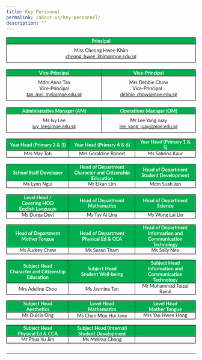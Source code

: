 ```yaml
---
title: Key Personnel
permalink: /about-us/key-personnel/
description: ""
---
```

<table style="border-collapse:collapse;border:none;">
    <tbody>
        <tr>
            <td colspan="4" style="width:454.25pt;border:solid windowtext 1.0pt;background:#00B050;padding:0in 5.4pt 0in 5.4pt;height:8.5pt;">
                <p style='margin-top:0in;margin-right:0in;margin-bottom:0in;margin-left:0in;line-height:normal;font-size:15px;font-family:"Calibri",sans-serif;text-align:center;'><strong><span style='font-size:13px;font-family:"Lato",sans-serif;color:white;'>Principal</span></strong></p>
            </td>
        </tr>
        <tr>
            <td colspan="4" style="width: 454.25pt;border-right: 1pt solid windowtext;border-bottom: 1pt solid windowtext;border-left: 1pt solid windowtext;border-image: initial;border-top: none;padding: 0in 5.4pt;vertical-align: top;">
                <p style='margin-top:6.0pt;margin-right:0in;margin-bottom:0in;margin-left:0in;line-height:normal;font-size:15px;font-family:"Calibri",sans-serif;text-align:center;'><span style='font-size:13px;font-family:"Lato",sans-serif;'>Miss Cheong Hwee Khim</span></p>
                <p style='margin-top:0in;margin-right:0in;margin-bottom:6.0pt;margin-left:0in;line-height:normal;font-size:15px;font-family:"Calibri",sans-serif;text-align:center;'><span style='font-size:13px;font-family:"Lato",sans-serif;'><a href="cheong_hwee_khim@moe.edu.sg">cheong_hwee_khim@moe.edu.sg</a></span></p>
            </td>
        </tr>
        <tr>
            <td colspan="4" style="width:454.25pt;border:none;border-bottom:solid windowtext 1.0pt;background:white;padding:0in 5.4pt 0in 5.4pt;height:14.15pt;">
                <p style='margin-top:0in;margin-right:0in;margin-bottom:0in;margin-left:0in;line-height:normal;font-size:15px;font-family:"Calibri",sans-serif;text-align:center;'><strong><span style='font-size:13px;font-family:"Lato",sans-serif;color:white;'>&nbsp;</span></strong></p>
            </td>
        </tr>
        <tr>
            <td colspan="2" style="width: 49.8713%; border-right: 1pt solid windowtext; border-bottom: 1pt solid windowtext; border-left: 1pt solid windowtext; border-image: initial; border-top: none; background: rgb(0, 176, 80); padding: 0in 5.4pt; height: 10.3pt;">
                <p style='margin-top:0in;margin-right:0in;margin-bottom:0in;margin-left:0in;line-height:normal;font-size:15px;font-family:"Calibri",sans-serif;text-align:center;'><strong><span style='font-size:13px;font-family:"Lato",sans-serif;color:white;'>Vice-Principal</span></strong></p>
            </td>
            <td colspan="2" style="width: 49.9356%; border-top: none; border-left: none; border-bottom: 1pt solid windowtext; border-right: 1pt solid windowtext; background: rgb(0, 176, 80); padding: 0in 5.4pt; height: 10.3pt;">
                <p style='margin-top:0in;margin-right:0in;margin-bottom:0in;margin-left:0in;line-height:normal;font-size:15px;font-family:"Calibri",sans-serif;text-align:center;'><strong><span style='font-size:13px;font-family:"Lato",sans-serif;color:white;'>Vice-Principal</span></strong></p>
            </td>
        </tr>
        <tr>
            <td colspan="2" style="width: 49.8713%; border-right: 1pt solid windowtext; border-bottom: 1pt solid windowtext; border-left: 1pt solid windowtext; border-image: initial; border-top: none; padding: 0in 5.4pt; height: 14.15pt; vertical-align: top;">
                <p style='margin-top:6.0pt;margin-right:0in;margin-bottom:0in;margin-left:0in;line-height:normal;font-size:15px;font-family:"Calibri",sans-serif;text-align:center;'><span style='font-size:13px;font-family:"Lato",sans-serif;'>Mdm Anna Tan</span></p>
                <p style='margin-top:0in;margin-right:0in;margin-bottom:0in;margin-left:0in;line-height:normal;font-size:15px;font-family:"Calibri",sans-serif;text-align:center;'><span style='font-size:13px;font-family:"Lato",sans-serif;'>Vice-Principal</span></p>
                <p style='margin-top:0in;margin-right:0in;margin-bottom:6.0pt;margin-left:0in;line-height:normal;font-size:15px;font-family:"Calibri",sans-serif;text-align:center;'><span style='font-size:13px;font-family:"Lato",sans-serif;'><a href="mailto:tan_mei_mei@moe.edu.sg">tan_mei_mei@moe.edu.sg</a></span></p>
            </td>
            <td colspan="2" style="width: 49.9356%; border-top: none; border-left: none; border-bottom: 1pt solid windowtext; border-right: 1pt solid windowtext; padding: 0in 5.4pt; height: 14.15pt; vertical-align: top;">
                <p style='margin-top:6.0pt;margin-right:0in;margin-bottom:0in;margin-left:0in;line-height:normal;font-size:15px;font-family:"Calibri",sans-serif;text-align:center;'><span style='font-size:13px;font-family:"Lato",sans-serif;'>Mrs Debbie Chow</span></p>
                <p style='margin-top:0in;margin-right:0in;margin-bottom:0in;margin-left:-5.65pt;line-height:normal;font-size:15px;font-family:"Calibri",sans-serif;text-align:center;'><span style='font-size:13px;font-family:"Lato",sans-serif;'>Vice-Principal</span></p>
                <p style='margin-top:0in;margin-right:0in;margin-bottom:6.0pt;margin-left:0in;line-height:normal;font-size:15px;font-family:"Calibri",sans-serif;text-align:center;'><span style='font-size:13px;font-family:"Lato",sans-serif;'><a href="mailto:debbie_chow@moe.edu.sg">debbie_chow@moe.edu.sg</a></span></p>
            </td>
        </tr>
        <tr>
            <td colspan="4" style="width:454.25pt;border:none;border-bottom:solid windowtext 1.0pt;background:white;padding:0in 5.4pt 0in 5.4pt;height:14.15pt;">
                <p style='margin-top:0in;margin-right:0in;margin-bottom:0in;margin-left:0in;line-height:normal;font-size:15px;font-family:"Calibri",sans-serif;text-align:center;'><strong><span style='font-size:13px;font-family:"Lato",sans-serif;color:white;'>&nbsp;</span></strong></p>
            </td>
        </tr>
        <tr>
            <td colspan="2" style="width: 49.8713%; border-right: 1pt solid windowtext; border-bottom: 1pt solid windowtext; border-left: 1pt solid windowtext; border-image: initial; border-top: none; background: rgb(0, 176, 80); padding: 0in 5.4pt; height: 4pt;">
                <p style='margin-top:0in;margin-right:0in;margin-bottom:0in;margin-left:0in;line-height:normal;font-size:15px;font-family:"Calibri",sans-serif;text-align:center;'><strong><span style='font-size:13px;font-family:"Lato",sans-serif;color:white;'>Administrative Manager (AM)</span></strong></p>
            </td>
            <td colspan="2" style="width: 49.9356%; border-top: none; border-left: none; border-bottom: 1pt solid windowtext; border-right: 1pt solid windowtext; background: rgb(0, 176, 80); padding: 0in 5.4pt; height: 4pt;">
                <p style='margin-top:0in;margin-right:0in;margin-bottom:0in;margin-left:0in;line-height:normal;font-size:15px;font-family:"Calibri",sans-serif;text-align:center;'><strong><span style='font-size:13px;font-family:"Lato",sans-serif;color:white;'>Operations Manager (OM)</span></strong></p>
            </td>
        </tr>
        <tr>
            <td colspan="2" style="width: 49.8713%; border-right: 1pt solid windowtext; border-bottom: 1pt solid windowtext; border-left: 1pt solid windowtext; border-image: initial; border-top: none; padding: 0in 5.4pt; height: 14.15pt; vertical-align: top;">
                <p style='margin-top:6.0pt;margin-right:0in;margin-bottom:0in;margin-left:0in;line-height:normal;font-size:15px;font-family:"Calibri",sans-serif;text-align:center;'><span style='font-size:13px;font-family:"Lato",sans-serif;'>Ms Ivy Lee</span></p>
                <p style='margin-top:0in;margin-right:0in;margin-bottom:6.0pt;margin-left:0in;line-height:normal;font-size:15px;font-family:"Calibri",sans-serif;text-align:center;'><span style='font-size:13px;font-family:"Lato",sans-serif;'><a href="mailto:ivy_lee@moe.edu.sg">ivy_lee@moe.edu.sg</a></span></p>
            </td>
            <td colspan="2" style="width: 49.9356%; border-top: none; border-left: none; border-bottom: 1pt solid windowtext; border-right: 1pt solid windowtext; padding: 0in 5.4pt; height: 14.15pt; vertical-align: top;">
                <p style='margin-top:6.0pt;margin-right:0in;margin-bottom:0in;margin-left:0in;line-height:normal;font-size:15px;font-family:"Calibri",sans-serif;text-align:center;'><span style='font-size:13px;font-family:"Lato",sans-serif;'>Mr Lee Yang Juay</span></p>
                <p style='margin-top:0in;margin-right:0in;margin-bottom:6.0pt;margin-left:0in;line-height:normal;font-size:15px;font-family:"Calibri",sans-serif;text-align:center;'><span style='font-size:13px;font-family:"Lato",sans-serif;'><a href="mailto:lee_yang_juay@moe.edu.sg">lee_yang_juay@moe.edu.sg</a></span></p>
            </td>
        </tr>
        <tr>
            <td colspan="4" style="width: 454.25pt;border-top: none;border-right: none;border-left: none;border-image: initial;border-bottom: 1pt solid windowtext;padding: 0in 5.4pt;height: 8.5pt;vertical-align: top;">
                <p style='margin-top:0in;margin-right:0in;margin-bottom:0in;margin-left:0in;line-height:normal;font-size:15px;font-family:"Calibri",sans-serif;'><span style='font-size:13px;font-family:"Lato",sans-serif;'>&nbsp;</span></p>
            </td>
        </tr>
        <tr>
            <td style="width: 33.0759%; border-right: 1pt solid windowtext; border-bottom: 1pt solid windowtext; border-left: 1pt solid windowtext; border-image: initial; border-top: none; background: rgb(0, 176, 80); padding: 0in 5.4pt; height: 3.1pt;">
                <p style='margin-top:0in;margin-right:0in;margin-bottom:0in;margin-left:0in;line-height:115%;font-size:15px;font-family:"Calibri",sans-serif;text-align:center;'><strong><span style='font-size:13px;line-height:115%;font-family:"Lato",sans-serif;color:white;'>Year Head (Primary 2 &amp; 3)</span></strong></p>
            </td>
            <td colspan="2" style="width: 34.8355%; border-top: none; border-left: none; border-bottom: 1pt solid windowtext; border-right: 1pt solid windowtext; background: rgb(0, 176, 80); padding: 0in 5.4pt; height: 3.1pt;">
                <p style='margin-top:0in;margin-right:0in;margin-bottom:0in;margin-left:0in;line-height:115%;font-size:15px;font-family:"Calibri",sans-serif;text-align:center;'><strong><span style='font-size:13px;line-height:115%;font-family:"Lato",sans-serif;color:white;'>Year Head (Primary 4 &amp; 6)</span></strong></p>
            </td>
            <td style="width: 31.9599%; border-top: none; border-left: none; border-bottom: 1pt solid windowtext; border-right: 1pt solid windowtext; background: rgb(0, 176, 80); padding: 0in 5.4pt; height: 3.1pt;">
                <p style='margin-top:0in;margin-right:0in;margin-bottom:0in;margin-left:0in;line-height:115%;font-size:15px;font-family:"Calibri",sans-serif;text-align:center;'><strong><span style='font-size:13px;line-height:115%;font-family:"Lato",sans-serif;color:white;'>Year Head (Primary 1 &amp; 5)</span></strong></p>
            </td>
        </tr>
        <tr>
            <td style="width: 33.0759%; border-right: 1pt solid windowtext; border-bottom: 1pt solid windowtext; border-left: 1pt solid windowtext; border-image: initial; border-top: none; padding: 0in 5.4pt; height: 13.35pt; vertical-align: top;">
                <p style='margin-top:0in;margin-right:0in;margin-bottom:0in;margin-left:0in;line-height:115%;font-size:15px;font-family:"Calibri",sans-serif;text-align:center;'><span style='font-size:13px;line-height:115%;font-family:  "Lato",sans-serif;'>Mrs May Toh</span></p>
            </td>
            <td colspan="2" style="width: 34.8355%; border-top: none; border-left: none; border-bottom: 1pt solid windowtext; border-right: 1pt solid windowtext; padding: 0in 5.4pt; height: 13.35pt; vertical-align: top;">
                <p style='margin-top:0in;margin-right:0in;margin-bottom:0in;margin-left:0in;line-height:115%;font-size:15px;font-family:"Calibri",sans-serif;text-align:center;'><span style='font-size:13px;line-height:115%;font-family:  "Lato",sans-serif;'>Mrs Geraldine Robert</span></p>
            </td>
            <td style="width: 31.9599%; border-top: none; border-left: none; border-bottom: 1pt solid windowtext; border-right: 1pt solid windowtext; padding: 0in 5.4pt; height: 13.35pt; vertical-align: top;">
                <p style='margin-top:0in;margin-right:0in;margin-bottom:0in;margin-left:0in;line-height:115%;font-size:15px;font-family:"Calibri",sans-serif;text-align:center;'><span style='font-size:13px;line-height:115%;font-family:  "Lato",sans-serif;'>Ms Sabrina Kaur</span></p>
            </td>
        </tr>
        <tr>
            <td colspan="4" style="width: 454.25pt;border-top: none;border-right: none;border-left: none;border-image: initial;border-bottom: 1pt solid windowtext;padding: 0in 5.4pt;height: 13.35pt;vertical-align: top;">
                <p style='margin-top:0in;margin-right:0in;margin-bottom:0in;margin-left:0in;line-height:115%;font-size:15px;font-family:"Calibri",sans-serif;text-align:center;'><span style='font-size:13px;line-height:115%;font-family:  "Lato",sans-serif;'>&nbsp;</span></p>
            </td>
        </tr>
        <tr>
            <td style="width: 33.0759%; border-right: 1pt solid windowtext; border-bottom: 1pt solid windowtext; border-left: 1pt solid windowtext; border-image: initial; border-top: none; background: rgb(0, 176, 80); padding: 0in 5.4pt; height: 29.2pt;">
                <p style='margin-top:0in;margin-right:0in;margin-bottom:0in;margin-left:0in;line-height:115%;font-size:15px;font-family:"Calibri",sans-serif;text-align:center;'><strong><span style='font-size:13px;line-height:115%;font-family:"Lato",sans-serif;color:white;'>School Staff Developer</span></strong></p>
            </td>
            <td colspan="2" style="width: 34.8355%; border-top: none; border-left: none; border-bottom: 1pt solid windowtext; border-right: 1pt solid windowtext; background: rgb(0, 176, 80); padding: 0in 5.4pt; height: 29.2pt;">
                <p style='margin-top:0in;margin-right:0in;margin-bottom:0in;margin-left:0in;line-height:115%;font-size:15px;font-family:"Calibri",sans-serif;text-align:center;'><strong><span style='font-size:13px;line-height:115%;font-family:"Lato",sans-serif;color:white;'>Head of Department</span></strong></p>
                <p style='margin-top:0in;margin-right:0in;margin-bottom:0in;margin-left:0in;line-height:115%;font-size:15px;font-family:"Calibri",sans-serif;text-align:center;'><strong><span style='font-size:13px;line-height:115%;font-family:"Lato",sans-serif;color:white;'>Character and Citizenship Education</span></strong></p>
            </td>
            <td style="width: 31.9599%; border-top: none; border-left: none; border-bottom: 1pt solid windowtext; border-right: 1pt solid windowtext; background: rgb(0, 176, 80); padding: 0in 5.4pt; height: 29.2pt;">
                <p style='margin-top:0in;margin-right:0in;margin-bottom:0in;margin-left:0in;line-height:115%;font-size:15px;font-family:"Calibri",sans-serif;text-align:center;'><strong><span style='font-size:13px;line-height:115%;font-family:"Lato",sans-serif;color:white;'>Head of Department</span></strong></p>
                <p style='margin-top:0in;margin-right:0in;margin-bottom:0in;margin-left:0in;line-height:115%;font-size:15px;font-family:"Calibri",sans-serif;text-align:center;'><strong><span style='font-size:13px;line-height:115%;font-family:"Lato",sans-serif;color:white;'>Student Development</span></strong></p>
            </td>
        </tr>
        <tr>
            <td style="width: 33.0759%; border-right: 1pt solid windowtext; border-bottom: 1pt solid windowtext; border-left: 1pt solid windowtext; border-image: initial; border-top: none; padding: 0in 5.4pt; height: 13.35pt; vertical-align: top;">
                <p style='margin-top:0in;margin-right:0in;margin-bottom:0in;margin-left:0in;line-height:115%;font-size:15px;font-family:"Calibri",sans-serif;text-align:center;'><span style='font-size:13px;line-height:115%;font-family:  "Lato",sans-serif;'>Ms Lynn Ngui</span></p>
            </td>
            <td colspan="2" style="width: 34.8355%; border-top: none; border-left: none; border-bottom: 1pt solid windowtext; border-right: 1pt solid windowtext; padding: 0in 5.4pt; height: 13.35pt; vertical-align: top;">
                <p style='margin-top:0in;margin-right:0in;margin-bottom:0in;margin-left:0in;line-height:115%;font-size:15px;font-family:"Calibri",sans-serif;text-align:center;'><span style='font-size:13px;line-height:115%;font-family:  "Lato",sans-serif;'>Mr Elkan Lim</span></p>
            </td>
            <td style="width: 31.9599%; border-top: none; border-left: none; border-bottom: 1pt solid windowtext; border-right: 1pt solid windowtext; padding: 0in 5.4pt; height: 13.35pt; vertical-align: top;">
                <p style='margin-top:0in;margin-right:0in;margin-bottom:0in;margin-left:0in;line-height:115%;font-size:15px;font-family:"Calibri",sans-serif;text-align:center;'><span style='font-size:13px;line-height:115%;font-family:  "Lato",sans-serif;'>Mdm Suah Jun</span></p>
            </td>
        </tr>
        <tr>
            <td colspan="4" style="width: 454.25pt;border-top: none;border-right: none;border-left: none;border-image: initial;border-bottom: 1pt solid windowtext;padding: 0in 5.4pt;height: 13.35pt;vertical-align: top;">
                <p style='margin-top:0in;margin-right:0in;margin-bottom:0in;margin-left:0in;line-height:115%;font-size:15px;font-family:"Calibri",sans-serif;text-align:center;'><span style='font-size:13px;line-height:115%;font-family:  "Lato",sans-serif;'>&nbsp;</span></p>
            </td>
        </tr>
        <tr>
            <td style="width: 33.0759%; border-right: 1pt solid windowtext; border-bottom: 1pt solid windowtext; border-left: 1pt solid windowtext; border-image: initial; border-top: none; background: rgb(0, 176, 80); padding: 0in 5.4pt; height: 17.5pt;">
                <p style='margin-top:0in;margin-right:0in;margin-bottom:0in;margin-left:0in;line-height:115%;font-size:15px;font-family:"Calibri",sans-serif;text-align:center;'><strong><span style='font-size:13px;line-height:115%;font-family:"Lato",sans-serif;color:white;'>Level Head /</span></strong></p>
                <p style='margin-top:0in;margin-right:0in;margin-bottom:0in;margin-left:0in;line-height:115%;font-size:15px;font-family:"Calibri",sans-serif;text-align:center;'><strong><span style='font-size:13px;line-height:115%;font-family:"Lato",sans-serif;color:white;'>Covering HOD</span></strong></p>
                <p style='margin-top:0in;margin-right:0in;margin-bottom:0in;margin-left:0in;line-height:115%;font-size:15px;font-family:"Calibri",sans-serif;text-align:center;'><strong><span style='font-size:13px;line-height:115%;font-family:"Lato",sans-serif;color:white;'>English Language</span></strong></p>
            </td>
            <td colspan="2" style="width: 34.8355%; border-top: none; border-left: none; border-bottom: 1pt solid windowtext; border-right: 1pt solid windowtext; background: rgb(0, 176, 80); padding: 0in 5.4pt; height: 17.5pt;">
                <p style='margin-top:0in;margin-right:0in;margin-bottom:0in;margin-left:0in;line-height:115%;font-size:15px;font-family:"Calibri",sans-serif;text-align:center;'><strong><span style='font-size:13px;line-height:115%;font-family:"Lato",sans-serif;color:white;'>Head of Department</span></strong></p>
                <p style='margin-top:0in;margin-right:0in;margin-bottom:0in;margin-left:0in;line-height:115%;font-size:15px;font-family:"Calibri",sans-serif;text-align:center;'><strong><span style='font-size:13px;line-height:115%;font-family:"Lato",sans-serif;color:white;'>Mathematics</span></strong></p>
            </td>
            <td style="width: 31.9599%; border-top: none; border-left: none; border-bottom: 1pt solid windowtext; border-right: 1pt solid windowtext; background: rgb(0, 176, 80); padding: 0in 5.4pt; height: 17.5pt;">
                <p style='margin-top:0in;margin-right:0in;margin-bottom:0in;margin-left:0in;line-height:115%;font-size:15px;font-family:"Calibri",sans-serif;text-align:center;'><strong><span style='font-size:13px;line-height:115%;font-family:"Lato",sans-serif;color:white;'>Head of Department</span></strong></p>
                <p style='margin-top:0in;margin-right:0in;margin-bottom:0in;margin-left:0in;line-height:115%;font-size:15px;font-family:"Calibri",sans-serif;text-align:center;'><strong><span style='font-size:13px;line-height:115%;font-family:"Lato",sans-serif;color:white;'>Science</span></strong></p>
            </td>
        </tr>
        <tr>
            <td style="width: 33.0759%; border-right: 1pt solid windowtext; border-bottom: 1pt solid windowtext; border-left: 1pt solid windowtext; border-image: initial; border-top: none; padding: 0in 5.4pt; height: 13.35pt; vertical-align: top;">
                <p style='margin-top:0in;margin-right:0in;margin-bottom:0in;margin-left:0in;line-height:115%;font-size:15px;font-family:"Calibri",sans-serif;text-align:center;'><span style='font-size:13px;line-height:115%;font-family:  "Lato",sans-serif;'>Ms Durga Devi</span></p>
            </td>
            <td colspan="2" style="width: 34.8355%; border-top: none; border-left: none; border-bottom: 1pt solid windowtext; border-right: 1pt solid windowtext; padding: 0in 5.4pt; height: 13.35pt; vertical-align: top;">
                <p style='margin-top:0in;margin-right:0in;margin-bottom:0in;margin-left:0in;line-height:115%;font-size:15px;font-family:"Calibri",sans-serif;text-align:center;'><span style='font-size:13px;line-height:115%;font-family:  "Lato",sans-serif;'>Ms Tay Ai Ling</span></p>
            </td>
            <td style="width: 31.9599%; border-top: none; border-left: none; border-bottom: 1pt solid windowtext; border-right: 1pt solid windowtext; padding: 0in 5.4pt; height: 13.35pt; vertical-align: top;">
                <p style='margin-top:0in;margin-right:0in;margin-bottom:0in;margin-left:0in;line-height:115%;font-size:15px;font-family:"Calibri",sans-serif;text-align:center;'><span style='font-size:13px;line-height:115%;font-family:  "Lato",sans-serif;'>Ms Wong Lai Lin</span></p>
            </td>
        </tr>
        <tr>
            <td colspan="4" style="width: 454.25pt;border-top: none;border-right: none;border-left: none;border-image: initial;border-bottom: 1pt solid windowtext;padding: 0in 5.4pt;vertical-align: top;">
                <p style='margin-top:0in;margin-right:0in;margin-bottom:0in;margin-left:0in;line-height:115%;font-size:15px;font-family:"Calibri",sans-serif;text-align:center;'><span style='font-size:13px;line-height:115%;font-family:  "Lato",sans-serif;'>&nbsp;</span></p>
            </td>
        </tr>
        <tr>
            <td style="width: 33.0759%; border-right: 1pt solid windowtext; border-bottom: 1pt solid windowtext; border-left: 1pt solid windowtext; border-image: initial; border-top: none; background: rgb(0, 176, 80); padding: 0in 5.4pt; height: 13.45pt;">
                <p style='margin-top:0in;margin-right:0in;margin-bottom:0in;margin-left:0in;line-height:115%;font-size:15px;font-family:"Calibri",sans-serif;text-align:center;'><strong><span style='font-size:13px;line-height:115%;font-family:"Lato",sans-serif;color:white;'>Head of Department</span></strong></p>
                <p style='margin-top:0in;margin-right:0in;margin-bottom:0in;margin-left:0in;line-height:115%;font-size:15px;font-family:"Calibri",sans-serif;text-align:center;'><strong><span style='font-size:13px;line-height:115%;font-family:"Lato",sans-serif;color:white;'>Mother Tongue</span></strong></p>
            </td>
            <td colspan="2" style="width: 34.8355%; border-top: none; border-left: none; border-bottom: 1pt solid windowtext; border-right: 1pt solid windowtext; background: rgb(0, 176, 80); padding: 0in 5.4pt; height: 13.45pt;">
                <p style='margin-top:0in;margin-right:0in;margin-bottom:0in;margin-left:0in;line-height:115%;font-size:15px;font-family:"Calibri",sans-serif;text-align:center;'><strong><span style='font-size:13px;line-height:115%;font-family:"Lato",sans-serif;color:white;'>Head of Department</span></strong></p>
                <p style='margin-top:0in;margin-right:0in;margin-bottom:0in;margin-left:0in;line-height:115%;font-size:15px;font-family:"Calibri",sans-serif;text-align:center;'><strong><span style='font-size:13px;line-height:115%;font-family:"Lato",sans-serif;color:white;'>Physical Ed &amp; CCA</span></strong></p>
            </td>
            <td style="width: 31.9599%; border-top: none; border-left: none; border-bottom: 1pt solid windowtext; border-right: 1pt solid windowtext; background: rgb(0, 176, 80); padding: 0in 5.4pt; height: 13.45pt;">
                <p style='margin-top:0in;margin-right:0in;margin-bottom:0in;margin-left:0in;line-height:115%;font-size:15px;font-family:"Calibri",sans-serif;text-align:center;'><strong><span style='font-size:13px;line-height:115%;font-family:"Lato",sans-serif;color:white;'>Head of Department</span></strong></p>
                <p style='margin-top:0in;margin-right:0in;margin-bottom:0in;margin-left:0in;line-height:115%;font-size:15px;font-family:"Calibri",sans-serif;text-align:center;'><strong><span style='font-size:13px;line-height:115%;font-family:"Lato",sans-serif;color:white;'>Information and Communication Technology</span></strong></p>
            </td>
        </tr>
        <tr>
            <td style="width: 33.0759%; border-right: 1pt solid windowtext; border-bottom: 1pt solid windowtext; border-left: 1pt solid windowtext; border-image: initial; border-top: none; padding: 0in 5.4pt; height: 13.35pt; vertical-align: top;">
                <p style='margin-top:0in;margin-right:0in;margin-bottom:0in;margin-left:0in;line-height:115%;font-size:15px;font-family:"Calibri",sans-serif;text-align:center;'><span style='font-size:13px;line-height:115%;font-family:  "Lato",sans-serif;'>Ms Audrey Chew</span></p>
            </td>
            <td colspan="2" style="width: 34.8355%; border-top: none; border-left: none; border-bottom: 1pt solid windowtext; border-right: 1pt solid windowtext; padding: 0in 5.4pt; height: 13.35pt; vertical-align: top;">
                <p style='margin-top:0in;margin-right:0in;margin-bottom:0in;margin-left:0in;line-height:115%;font-size:15px;font-family:"Calibri",sans-serif;text-align:center;'><span style='font-size:13px;line-height:115%;font-family:  "Lato",sans-serif;'>Ms Susan Tham</span></p>
            </td>
            <td style="width: 31.9599%; border-top: none; border-left: none; border-bottom: 1pt solid windowtext; border-right: 1pt solid windowtext; padding: 0in 5.4pt; height: 13.35pt; vertical-align: top;">
                <p style='margin-top:0in;margin-right:0in;margin-bottom:0in;margin-left:0in;line-height:115%;font-size:15px;font-family:"Calibri",sans-serif;text-align:center;'><span style='font-size:13px;line-height:115%;font-family:  "Lato",sans-serif;'>Ms Sally Neo</span></p>
            </td>
        </tr>
        <tr>
            <td colspan="4" style="width: 454.25pt;border-top: none;border-right: none;border-left: none;border-image: initial;border-bottom: 1pt solid windowtext;padding: 0in 5.4pt;vertical-align: top;">
                <p style='margin-top:0in;margin-right:0in;margin-bottom:0in;margin-left:0in;line-height:115%;font-size:15px;font-family:"Calibri",sans-serif;text-align:center;'><span style='font-size:13px;line-height:115%;font-family:  "Lato",sans-serif;'>&nbsp;</span></p>
            </td>
        </tr>
        <tr>
            <td style="width: 33.0759%; border-right: 1pt solid windowtext; border-bottom: 1pt solid windowtext; border-left: 1pt solid windowtext; border-image: initial; border-top: none; background: rgb(0, 176, 80); padding: 0in 5.4pt; height: 13.4pt;">
                <p style='margin-top:0in;margin-right:0in;margin-bottom:0in;margin-left:0in;line-height:115%;font-size:15px;font-family:"Calibri",sans-serif;text-align:center;'><strong><span style='font-size:13px;line-height:115%;font-family:"Lato",sans-serif;color:white;'>Subject Head</span></strong></p>
                <p style='margin-top:0in;margin-right:0in;margin-bottom:0in;margin-left:0in;line-height:115%;font-size:15px;font-family:"Calibri",sans-serif;text-align:center;'><strong><span style='font-size:13px;line-height:115%;font-family:"Lato",sans-serif;color:white;'>Character and Citizenship Education</span></strong></p>
            </td>
            <td colspan="2" style="width: 34.8355%; border-top: none; border-left: none; border-bottom: 1pt solid windowtext; border-right: 1pt solid windowtext; background: rgb(0, 176, 80); padding: 0in 5.4pt; height: 13.4pt;">
                <p style='margin-top:0in;margin-right:0in;margin-bottom:0in;margin-left:0in;line-height:115%;font-size:15px;font-family:"Calibri",sans-serif;text-align:center;'><strong><span style='font-size:13px;line-height:115%;font-family:"Lato",sans-serif;color:white;'>Subject Head</span></strong></p>
                <p style='margin-top:0in;margin-right:0in;margin-bottom:0in;margin-left:0in;line-height:115%;font-size:15px;font-family:"Calibri",sans-serif;text-align:center;'><strong><span style='font-size:13px;line-height:115%;font-family:"Lato",sans-serif;color:white;'>Student Well-being</span></strong></p>
            </td>
            <td style="width: 31.9599%; border-top: none; border-left: none; border-bottom: 1pt solid windowtext; border-right: 1pt solid windowtext; background: rgb(0, 176, 80); padding: 0in 5.4pt; height: 13.4pt;">
                <p style='margin-top:0in;margin-right:0in;margin-bottom:0in;margin-left:0in;line-height:115%;font-size:15px;font-family:"Calibri",sans-serif;text-align:center;'><strong><span style='font-size:13px;line-height:115%;font-family:"Lato",sans-serif;color:white;'>Subject Head</span></strong></p>
                <p style='margin-top:0in;margin-right:0in;margin-bottom:0in;margin-left:0in;line-height:115%;font-size:15px;font-family:"Calibri",sans-serif;text-align:center;'><strong><span style='font-size:13px;line-height:115%;font-family:"Lato",sans-serif;color:white;'>Information and Communication Technology</span></strong></p>
            </td>
        </tr>
        <tr>
            <td style="width: 33.0759%; border-right: 1pt solid windowtext; border-bottom: 1pt solid windowtext; border-left: 1pt solid windowtext; border-image: initial; border-top: none; padding: 0in 5.4pt; height: 13.35pt;">
                <p style='margin-top:0in;margin-right:0in;margin-bottom:0in;margin-left:0in;line-height:115%;font-size:15px;font-family:"Calibri",sans-serif;text-align:center;'><span style='font-size:13px;line-height:115%;font-family:  "Lato",sans-serif;'>Mrs Adeline Choo</span></p>
            </td>
            <td colspan="2" style="width: 34.8355%; border-top: none; border-left: none; border-bottom: 1pt solid windowtext; border-right: 1pt solid windowtext; padding: 0in 5.4pt; height: 13.35pt;">
                <p style='margin-top:0in;margin-right:0in;margin-bottom:0in;margin-left:0in;line-height:115%;font-size:15px;font-family:"Calibri",sans-serif;text-align:center;'><span style='font-size:13px;line-height:115%;font-family:  "Lato",sans-serif;'>Ms Jasmine Tan</span></p>
            </td>
            <td style="width: 31.9599%; border-top: none; border-left: none; border-bottom: 1pt solid windowtext; border-right: 1pt solid windowtext; padding: 0in 5.4pt; height: 13.35pt;">
                <p style='margin-top:0in;margin-right:0in;margin-bottom:0in;margin-left:0in;line-height:115%;font-size:15px;font-family:"Calibri",sans-serif;text-align:center;'><span style='font-size:13px;line-height:115%;font-family:  "Lato",sans-serif;'>Mr Mohammad Faizal Ramli</span></p>
            </td>
        </tr>
        <tr>
            <td colspan="4" style="width: 454.25pt;border-top: none;border-right: none;border-left: none;border-image: initial;border-bottom: 1pt solid windowtext;padding: 0in 5.4pt;vertical-align: top;">
                <p style='margin-top:0in;margin-right:0in;margin-bottom:0in;margin-left:0in;line-height:115%;font-size:15px;font-family:"Calibri",sans-serif;text-align:center;'><span style='font-size:13px;line-height:115%;font-family:  "Lato",sans-serif;'>&nbsp;</span></p>
            </td>
        </tr>
        <tr>
            <td style="width: 33.0759%; border-right: 1pt solid windowtext; border-bottom: 1pt solid windowtext; border-left: 1pt solid windowtext; border-image: initial; border-top: none; background: rgb(0, 176, 80); padding: 0in 5.4pt; height: 17.95pt;">
                <p style='margin-top:0in;margin-right:0in;margin-bottom:0in;margin-left:0in;line-height:115%;font-size:15px;font-family:"Calibri",sans-serif;text-align:center;'><strong><span style='font-size:13px;line-height:115%;font-family:"Lato",sans-serif;color:white;'>Subject Head</span></strong></p>
                <p style='margin-top:0in;margin-right:0in;margin-bottom:0in;margin-left:0in;line-height:115%;font-size:15px;font-family:"Calibri",sans-serif;text-align:center;'><strong><span style='font-size:13px;line-height:115%;font-family:"Lato",sans-serif;color:white;'>Aesthetics</span></strong></p>
            </td>
            <td colspan="2" style="width: 34.8355%; border-top: none; border-left: none; border-bottom: 1pt solid windowtext; border-right: 1pt solid windowtext; background: rgb(0, 176, 80); padding: 0in 5.4pt; height: 17.95pt;">
                <p style='margin-top:0in;margin-right:0in;margin-bottom:0in;margin-left:0in;line-height:115%;font-size:15px;font-family:"Calibri",sans-serif;text-align:center;'><strong><span style='font-size:13px;line-height:115%;font-family:"Lato",sans-serif;color:white;'>Level Head</span></strong></p>
                <p style='margin-top:0in;margin-right:0in;margin-bottom:0in;margin-left:0in;line-height:115%;font-size:15px;font-family:"Calibri",sans-serif;text-align:center;'><strong><span style='font-size:13px;line-height:115%;font-family:"Lato",sans-serif;color:white;'>Mathematics</span></strong></p>
            </td>
            <td style="width: 31.9599%; border-top: none; border-left: none; border-bottom: 1pt solid windowtext; border-right: 1pt solid windowtext; background: rgb(0, 176, 80); padding: 0in 5.4pt; height: 17.95pt;">
                <p style='margin-top:0in;margin-right:0in;margin-bottom:0in;margin-left:0in;line-height:115%;font-size:15px;font-family:"Calibri",sans-serif;text-align:center;'><strong><span style='font-size:13px;line-height:115%;font-family:"Lato",sans-serif;color:white;'>Level Head</span></strong></p>
                <p style='margin-top:0in;margin-right:0in;margin-bottom:0in;margin-left:0in;line-height:115%;font-size:15px;font-family:"Calibri",sans-serif;text-align:center;'><strong><span style='font-size:13px;line-height:115%;font-family:"Lato",sans-serif;color:white;'>Mother Tongue</span></strong></p>
            </td>
        </tr>
        <tr>
            <td style="width: 33.0759%; border-right: 1pt solid windowtext; border-bottom: 1pt solid windowtext; border-left: 1pt solid windowtext; border-image: initial; border-top: none; padding: 0in 5.4pt; height: 13.35pt; vertical-align: top;">
                <p style='margin-top:0in;margin-right:0in;margin-bottom:0in;margin-left:0in;line-height:115%;font-size:15px;font-family:"Calibri",sans-serif;text-align:center;'><span style='font-size:13px;line-height:115%;font-family:  "Lato",sans-serif;'>Ms Dulcia Ong</span></p>
            </td>
            <td colspan="2" style="width: 34.8355%; border-top: none; border-left: none; border-bottom: 1pt solid windowtext; border-right: 1pt solid windowtext; padding: 0in 5.4pt; height: 13.35pt;">
                <p style='margin-top:0in;margin-right:0in;margin-bottom:0in;margin-left:0in;line-height:115%;font-size:15px;font-family:"Calibri",sans-serif;text-align:center;'><span style='font-size:13px;line-height:115%;font-family:  "Lato",sans-serif;'>Ms Chen Mun Hui Jane</span></p>
            </td>
            <td style="width: 31.9599%; border-top: none; border-left: none; border-bottom: 1pt solid windowtext; border-right: 1pt solid windowtext; padding: 0in 5.4pt; height: 13.35pt; vertical-align: top;">
                <p style='margin-top:0in;margin-right:0in;margin-bottom:0in;margin-left:0in;line-height:115%;font-size:15px;font-family:"Calibri",sans-serif;text-align:center;'><span style='font-size:13px;line-height:115%;font-family:  "Lato",sans-serif;'>Mrs Yao Hwee Hong</span></p>
            </td>
        </tr>
        <tr>
            <td colspan="4" style="width: 454.25pt;border-top: none;border-right: none;border-left: none;border-image: initial;border-bottom: 1pt solid windowtext;padding: 0in 5.4pt;vertical-align: top;">
                <p style='margin-top:0in;margin-right:0in;margin-bottom:0in;margin-left:0in;line-height:115%;font-size:15px;font-family:"Calibri",sans-serif;text-align:center;'><span style='font-size:13px;line-height:115%;font-family:  "Lato",sans-serif;'>&nbsp;</span></p>
            </td>
        </tr>
        <tr>
            <td style="width: 33.0759%; border-right: 1pt solid windowtext; border-bottom: 1pt solid windowtext; border-left: 1pt solid windowtext; border-image: initial; border-top: none; background: rgb(0, 176, 80); padding: 0in 5.4pt; height: 13.9pt;">
                <p style='margin-top:0in;margin-right:0in;margin-bottom:0in;margin-left:0in;line-height:115%;font-size:15px;font-family:"Calibri",sans-serif;text-align:center;'><strong><span style='font-size:13px;line-height:115%;font-family:"Lato",sans-serif;color:white;'>Subject Head</span></strong></p>
                <p style='margin-top:0in;margin-right:0in;margin-bottom:0in;margin-left:0in;line-height:115%;font-size:15px;font-family:"Calibri",sans-serif;text-align:center;'><strong><span style='font-size:13px;line-height:115%;font-family:"Lato",sans-serif;color:white;'>Physical Ed &amp; CCA</span></strong></p>
            </td>
            <td colspan="2" style="width: 34.8355%; border-top: none; border-left: none; border-bottom: 1pt solid windowtext; border-right: 1pt solid windowtext; background: rgb(0, 176, 80); padding: 0in 5.4pt; height: 13.9pt;">
                <p style='margin-top:0in;margin-right:0in;margin-bottom:0in;margin-left:0in;line-height:115%;font-size:15px;font-family:"Calibri",sans-serif;text-align:center;'><strong><span style='font-size:13px;line-height:115%;font-family:"Lato",sans-serif;color:white;'>Subject Head (Internal)</span></strong></p>
                <p style='margin-top:0in;margin-right:0in;margin-bottom:0in;margin-left:0in;line-height:115%;font-size:15px;font-family:"Calibri",sans-serif;text-align:center;'><strong><span style='font-size:13px;line-height:115%;font-family:"Lato",sans-serif;color:white;'>Student Development</span></strong></p>
            </td>
            <td style="width: 31.9599%; border-top: none; border-left: none; border-bottom: 1pt solid windowtext; border-right: 1pt solid windowtext; background: rgb(0, 176, 80); padding: 0in 5.4pt; height: 13.9pt;">
                <p style='margin-top:0in;margin-right:0in;margin-bottom:0in;margin-left:0in;line-height:115%;font-size:15px;font-family:"Calibri",sans-serif;text-align:center;'><span style='font-size:13px;line-height:115%;font-family:  "Lato",sans-serif;'>&nbsp;</span></p>
            </td>
        </tr>
        <tr>
            <td style="width: 33.0759%; border-right: 1pt solid windowtext; border-bottom: 1pt solid windowtext; border-left: 1pt solid windowtext; border-image: initial; border-top: none; padding: 0in 5.4pt; height: 13.35pt; vertical-align: top;">
                <p style='margin-top:0in;margin-right:0in;margin-bottom:0in;margin-left:0in;line-height:115%;font-size:15px;font-family:"Calibri",sans-serif;text-align:center;'><span style='font-size:13px;line-height:115%;font-family:  "Lato",sans-serif;'>Mr Phua Yu Jim</span></p>
            </td>
            <td colspan="2" style="width: 34.8355%; border-top: none; border-left: none; border-bottom: 1pt solid windowtext; border-right: 1pt solid windowtext; padding: 0in 5.4pt; height: 13.35pt; vertical-align: top;">
                <p style='margin-top:0in;margin-right:0in;margin-bottom:0in;margin-left:0in;line-height:115%;font-size:15px;font-family:"Calibri",sans-serif;text-align:center;'><span style='font-size:13px;line-height:115%;font-family:  "Lato",sans-serif;'>Ms Melissa Chong</span></p>
            </td>
            <td style="width: 31.9599%; border-top: none; border-left: none; border-bottom: 1pt solid windowtext; border-right: 1pt solid windowtext; padding: 0in 5.4pt; height: 13.35pt; vertical-align: top;">
                <p style='margin-top:0in;margin-right:0in;margin-bottom:0in;margin-left:0in;line-height:115%;font-size:15px;font-family:"Calibri",sans-serif;text-align:center;'><span style='font-size:13px;line-height:115%;font-family:  "Lato",sans-serif;'>&nbsp;</span></p>
            </td>
        </tr>
        <tr>
            <td style="border: none; width: 33.0759%;"><br></td>
            <td style="border: none; width: 17.3102%;"><br></td>
            <td style="border: none; width: 17.654%;"><br></td>
            <td style="border: none; width: 31.9599%;"><br></td>
        </tr>
    </tbody>
</table>
<p style='margin-top:0in;margin-right:0in;margin-bottom:8.0pt;margin-left:0in;line-height:115%;font-size:15px;font-family:"Calibri",sans-serif;text-align:center;'><span style='font-size:13px;line-height:115%;font-family:"Lato",sans-serif;'>&nbsp;</span></p>